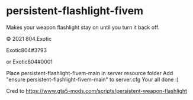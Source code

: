 # persistent-flashlight-fivem
Makes your weapon flashlight stay on until you turn it back off.

© 2021 804.Exotic

Exotic804#3793

or Exotic804#0001

Place persistent-flashlight-fivem-main in server resource folder
Add "ensure persistent-flashlight-fivem-main" to server.cfg 
Your all done :) 

Cred to https://www.gta5-mods.com/scripts/persistent-weapon-flashlight 

